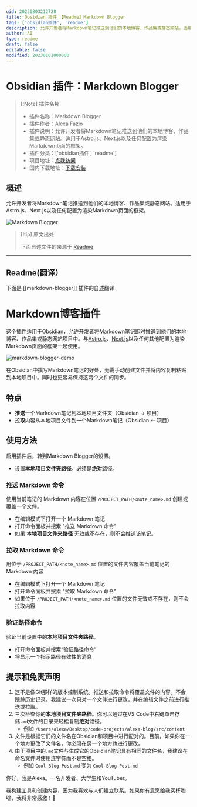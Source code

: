 ```yaml
---
uid: 20230803212728
title: Obsidian 插件：【Readme】Markdown Blogger
tags: ['obsidian插件', 'readme']
description: 允许开发者将Markdown笔记推送到他们的本地博客、作品集或静态网站。适用于Astro.js、Next.js以及任何配置为渲染Markdown页面的框架。
author: AI
type: readme
draft: false
editable: false
modified: 20230101000000
---
```


# Obsidian 插件：Markdown Blogger

> [!Note] 插件名片
> - 插件名称：Markdown Blogger
> - 插件作者：Alexa Fazio
> - 插件说明：允许开发者将Markdown笔记推送到他们的本地博客、作品集或静态网站。适用于Astro.js、Next.js以及任何配置为渲染Markdown页面的框架。
> - 插件分类：['obsidian插件', 'readme']
> - 项目地址：[点我访问](https://github.com/afazio1/obsidian-markdown-blogger)
> - 国内下载地址：[下载安装](https://pkmer.cn/products/plugin/pluginMarket/?markdown-blogger)

## 概述

允许开发者将Markdown笔记推送到他们的本地博客、作品集或静态网站。适用于Astro.js、Next.js以及任何配置为渲染Markdown页面的框架。

![Markdown Blogger](https://cdn.pkmer.cn/covers/markdown-blogger_new.gif!pkmer)

> [!tip] 原文出处
> 
>下面自述文件的来源于 [Readme](https://ghproxy.net/https://raw.githubusercontent.com/afazio1/obsidian-markdown-blogger/main/README.md)
> 

---

## Readme(翻译）

下面是 [[markdown-blogger]] 插件的自述翻译



# Markdown博客插件
这个插件适用于[Obsidian](https://obsidian.md)，允许开发者将Markdown笔记即时推送到他们的本地博客、作品集或静态网站项目中。与[Astro.js](https://astro.build)、[Next.js](https://nextjs.org)以及任何其他配置为渲染Markdown页面的框架一起使用。

![markdown-blogger-demo](/images/md-blogger-demo.gif)

在Obsidian中撰写Markdown笔记的好处，无需手动创建文件并将内容复制粘贴到本地项目中。同时也更容易保持这两个文件的同步。

## 特点
- **推送**一个Markdown笔记到本地项目文件夹（Obsidian -> 项目）
- **拉取**内容从本地项目文件到一个Markdown笔记（Obsidian <- 项目）

## 使用方法
启用插件后，转到Markdown Blogger的设置。
- 设置**本地项目文件夹路径**。必须是**绝对**路径。

### 推送 Markdown 命令
使用当前笔记的 Markdown 内容在位置 `/PROJECT_PATH/<note_name>.md` 创建或覆盖一个文件。
- 在编辑模式下打开一个 Markdown 笔记
- 打开命令面板并搜索 "推送 Markdown 命令"
- 如果 **本地项目文件夹路径** 无效或不存在，则不会推送该笔记。

### 拉取 Markdown 命令
用位于 `/PROJECT_PATH/<note_name>.md` 位置的文件内容覆盖当前笔记的 Markdown 内容
- 在编辑模式下打开一个 Markdown 笔记
- 打开命令面板并搜索 "拉取 Markdown 命令"
- 如果位于 `/PROJECT_PATH/<note_name>.md` 位置的文件无效或不存在，则不会拉取内容

### 验证路径命令
验证当前设置中的**本地项目文件夹路径**。
- 打开命令面板并搜索“验证路径命令”
- 将显示一个指示路径有效性的消息

## 提示和免责声明
1. 这不是像Git那样的版本控制系统。推送和拉取命令将覆盖文件的内容。不会跟踪历史记录。我建议一次只对一个文件进行更改，并在编辑文件之前进行推送或拉取。
2. 三次检查你的**本地项目文件夹路径**。你可以通过在VS Code中右键单击存储`.md`文件的目录来轻松复制**绝对**路径。
   - 例如 `/Users/alexa/Desktop/code-projects/alexa-blog/src/content`
3. 文件是根据它们的文件名在Obsidian和项目中进行配对的。目前，如果你在一个地方更改了文件名，你必须在另一个地方也进行更改。
4. 由于项目中的`.md`文件与生成它的Obsidian笔记具有相同的文件名，我建议在命名文件时使用连字符而不是空格。
   - 例如 `Cool Blog Post.md` 变为 `Cool-Blog-Post.md`

你好，我是Alexa。一名开发者、大学生和YouTuber。

我构建工具和创建内容，因为我喜欢与人们建立联系。如果你有意愿给我买杯咖啡，我将非常感激！🤗





